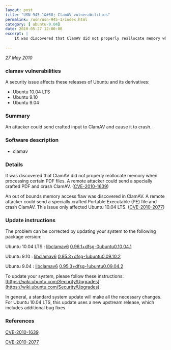 ```yaml
---
layout: post
title: "USN-945-1&#58; ClamAV vulnerabilities"
permalink: /usn/usn-945-1/index.html
category: [ ubuntu-9.04]
date: 2010-05-27 12:00:00
excerpt: |
    It was discovered that ClamAV did not properly reallocate memory when processing certain PDF files. A remote attacker could send a specially crafted PDF and crash ClamAV. ([CVE-2010-1639](http://people.ubuntu.com/~ubuntu-security/cve/CVE-2010-1639))
    
--- 
```

 
 

*27 May 2010*

### clamav vulnerabilities

A security issue affects these releases of Ubuntu and its derivatives:

* Ubuntu 10.04 LTS
* Ubuntu 9.10
* Ubuntu 9.04

### Summary

An attacker could send crafted input to ClamAV and cause it to crash. 

### Software description

* clamav 

### Details

It was discovered that ClamAV did not properly reallocate memory when processing certain PDF files. A remote attacker could send a specially crafted PDF and crash ClamAV. ([CVE-2010-1639](http://people.ubuntu.com/~ubuntu-security/cve/CVE-2010-1639))

An out of bounds memory access flaw was discovered in ClamAV. A remote attacker could send a specially crafted Portable Executable (PE) file and crash ClamAV. This issue only affected Ubuntu 10.04 LTS. ([CVE-2010-2077](http://people.ubuntu.com/~ubuntu-security/cve/CVE-2010-2077)) 

### Update instructions

The problem can be corrected by updating your system to the following package version:

Ubuntu 10.04 LTS
 : [libclamav6](https://launchpad.net/ubuntu/+source/clamav) <span> [0.96.1+dfsg-0ubuntu0.10.04.1](https://launchpad.net/ubuntu/+source/clamav/0.96.1+dfsg-0ubuntu0.10.04.1) </span> 

Ubuntu 9.10
 : [libclamav6](https://launchpad.net/ubuntu/+source/clamav) <span> [0.95.3+dfsg-1ubuntu0.09.10.2](https://launchpad.net/ubuntu/+source/clamav/0.95.3+dfsg-1ubuntu0.09.10.2) </span> 

Ubuntu 9.04
 : [libclamav6](https://launchpad.net/ubuntu/+source/clamav) <span> [0.95.3+dfsg-1ubuntu0.09.04.2](https://launchpad.net/ubuntu/+source/clamav/0.95.3+dfsg-1ubuntu0.09.04.2) </span> 

To update your system, please follow these instructions: [https://wiki.ubuntu.com/Security/Upgrades](https://wiki.ubuntu.com/Security/Upgrades).

In general, a standard system update will make all the necessary changes. For Ubuntu 10.04 LTS, this update uses a new upstream release, which includes additional bug fixes. 

### References

 
 [CVE-2010-1639](http://people.ubuntu.com/~ubuntu-security/cve/CVE-2010-1639), 

 [CVE-2010-2077](http://people.ubuntu.com/~ubuntu-security/cve/CVE-2010-2077)
 

